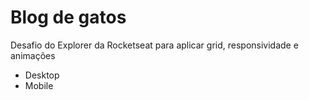 # Blog de gatos

Desafio do Explorer da Rocketseat para aplicar grid, responsividade e animações

- Desktop
- Mobile
